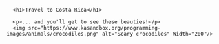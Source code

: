 <!DOCTYPE html>
<html>
  <head>
      <meta charset="utf-8">
      <title>Project: Travel Webpage</title>
  </head>
  <body>
  
      <h1>Travel to Costa Rica</h1>
      
      <p>... and you'll get to see these beauties!</p>
      <img src="https://www.kasandbox.org/programming-images/animals/crocodiles.png" alt="Scary crocodiles" Width="200"/>
  </body>
</html>

